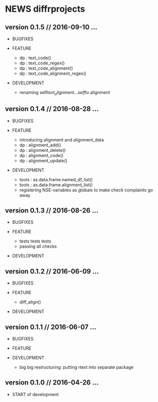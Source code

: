 NEWS diffrprojects
==========================================================================



version 0.1.5 // 2016-09-10 ... 
--------------------------------------------------------------------------

* BUGFIXES


    
* FEATURE
    - dp : text_code()
    - dp : text_code_regex()
    - dp : text_code_alignment()
    - dp : text_code_alignment_regex()
    

* DEVELOPMENT
    - renaming self$text_alignment... self$to alignment



version 0.1.4 // 2016-08-28 ... 
--------------------------------------------------------------------------

* BUGFIXES


    
* FEATURE
    - introducing alignment and alignment_data 
    - dp : alignment_add()
    - dp : alignment_delete()
    - dp : alignment_code()
    - dp : alignment_update()
    

* DEVELOPMENT
    - tools : as.data.frame.named_df_list()
    - tools : as.data.frame.alignment_list()
    - registering NSE-variables as globals to make check complaints go away



version 0.1.3 // 2016-08-26 ... 
--------------------------------------------------------------------------

* BUGFIXES


    
* FEATURE
    - tests tests tests
    - passing all checks
    

* DEVELOPMENT



version 0.1.2 // 2016-06-09 ... 
--------------------------------------------------------------------------

* BUGFIXES


    
* FEATURE
    - diff_align()
    

* DEVELOPMENT



version 0.1.1 // 2016-06-07 ... 
--------------------------------------------------------------------------

* BUGFIXES

    
* FEATURE


* DEVELOPMENT
    - big big restructuring: putting rtext into separate package




version 0.1.0 // 2016-04-26 ... 
--------------------------------------------------------------------------

* START of development


    

